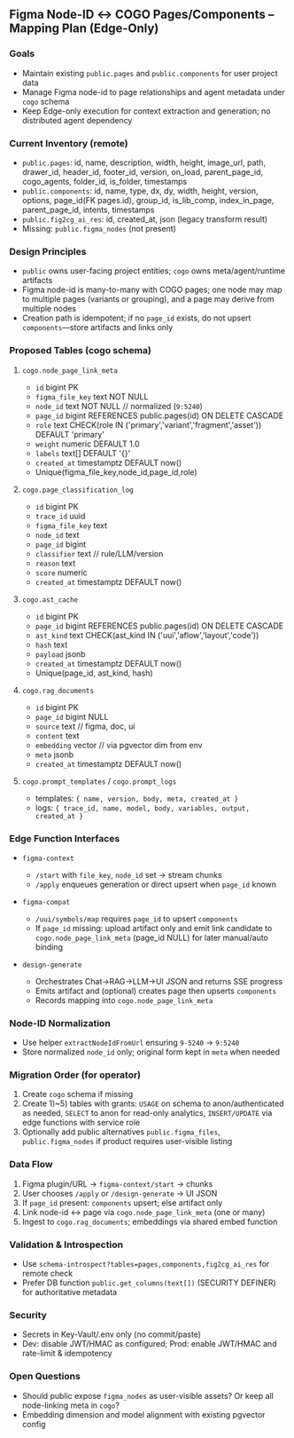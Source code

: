 ## Figma Node-ID ↔ COGO Pages/Components – Mapping Plan (Edge-Only)

### Goals
- Maintain existing `public.pages` and `public.components` for user project data
- Manage Figma node-id to page relationships and agent metadata under `cogo` schema
- Keep Edge-only execution for context extraction and generation; no distributed agent dependency

### Current Inventory (remote)
- `public.pages`: id, name, description, width, height, image_url, path, drawer_id, header_id, footer_id, version, on_load, parent_page_id, cogo_agents, folder_id, is_folder, timestamps
- `public.components`: id, name, type, dx, dy, width, height, version, options, page_id(FK pages.id), group_id, is_lib_comp, index_in_page, parent_page_id, intents, timestamps
- `public.fig2cg_ai_res`: id, created_at, json (legacy transform result)
- Missing: `public.figma_nodes` (not present)

### Design Principles
- `public` owns user-facing project entities; `cogo` owns meta/agent/runtime artifacts
- Figma node-id is many-to-many with COGO pages; one node may map to multiple pages (variants or grouping), and a page may derive from multiple nodes
- Creation path is idempotent; if no `page_id` exists, do not upsert `components`—store artifacts and links only

### Proposed Tables (cogo schema)
1) `cogo.node_page_link_meta`
   - `id` bigint PK
   - `figma_file_key` text NOT NULL
   - `node_id` text NOT NULL  // normalized (`9:5240`)
   - `page_id` bigint REFERENCES public.pages(id) ON DELETE CASCADE
   - `role` text CHECK(role IN ('primary','variant','fragment','asset')) DEFAULT 'primary'
   - `weight` numeric DEFAULT 1.0
   - `labels` text[] DEFAULT '{}'
   - `created_at` timestamptz DEFAULT now()
   - Unique(figma_file_key,node_id,page_id,role)

2) `cogo.page_classification_log`
   - `id` bigint PK
   - `trace_id` uuid
   - `figma_file_key` text
   - `node_id` text
   - `page_id` bigint
   - `classifier` text  // rule/LLM/version
   - `reason` text
   - `score` numeric
   - `created_at` timestamptz DEFAULT now()

3) `cogo.ast_cache`
   - `id` bigint PK
   - `page_id` bigint REFERENCES public.pages(id) ON DELETE CASCADE
   - `ast_kind` text CHECK(ast_kind IN ('uui','aflow','layout','code'))
   - `hash` text
   - `payload` jsonb
   - `created_at` timestamptz DEFAULT now()
   - Unique(page_id, ast_kind, hash)

4) `cogo.rag_documents`
   - `id` bigint PK
   - `page_id` bigint NULL
   - `source` text  // figma, doc, ui
   - `content` text
   - `embedding` vector  // via pgvector dim from env
   - `meta` jsonb
   - `created_at` timestamptz DEFAULT now()

5) `cogo.prompt_templates` / `cogo.prompt_logs`
   - templates: `{ name, version, body, meta, created_at }`
   - logs: `{ trace_id, name, model, body, variables, output, created_at }`

### Edge Function Interfaces
- `figma-context`
  - `/start` with `file_key`, `node_id` set → stream chunks
  - `/apply` enqueues generation or direct upsert when `page_id` known

- `figma-compat`
  - `/uui/symbols/map` requires `page_id` to upsert `components`
  - If `page_id` missing: upload artifact only and emit link candidate to `cogo.node_page_link_meta` (page_id NULL) for later manual/auto binding

- `design-generate`
  - Orchestrates Chat→RAG→LLM→UI JSON and returns SSE progress
  - Emits artifact and (optional) creates page then upserts `components`
  - Records mapping into `cogo.node_page_link_meta`

### Node-ID Normalization
- Use helper `extractNodeIdFromUrl` ensuring `9-5240` → `9:5240`
- Store normalized `node_id` only; original form kept in `meta` when needed

### Migration Order (for operator)
1) Create `cogo` schema if missing
2) Create 1)~5) tables with grants: `USAGE` on schema to anon/authenticated as needed, `SELECT` to anon for read-only analytics, `INSERT/UPDATE` via edge functions with service role
3) Optionally add public alternatives `public.figma_files`, `public.figma_nodes` if product requires user-visible listing

### Data Flow
1) Figma plugin/URL → `figma-context/start` → chunks
2) User chooses `/apply` or `/design-generate` → UI JSON
3) If `page_id` present: `components` upsert; else artifact only
4) Link node-id ↔ page via `cogo.node_page_link_meta` (one or many)
5) Ingest to `cogo.rag_documents`; embeddings via shared embed function

### Validation & Introspection
- Use `schema-introspect?tables=pages,components,fig2cg_ai_res` for remote check
- Prefer DB function `public.get_columns(text[])` (SECURITY DEFINER) for authoritative metadata

### Security
- Secrets in Key-Vault/.env only (no commit/paste)
- Dev: disable JWT/HMAC as configured; Prod: enable JWT/HMAC and rate-limit & idempotency

### Open Questions
- Should public expose `figma_nodes` as user-visible assets? Or keep all node-linking meta in `cogo`?
- Embedding dimension and model alignment with existing pgvector config

